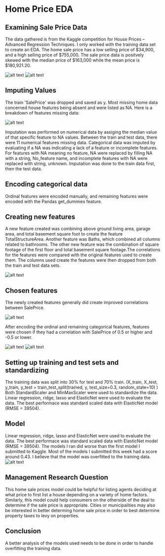 # Home Price EDA

## Examining Sale Price Data
The data gathered is from the Kaggle competition for House Prices – Advanced Regression Techniques. I only worked with the training data set to create an EDA. The home sale price has a low selling price of $34,900, and a high selling price of $755,000. The sale price data is positvely skewed with the median price of $163,000 while the mean price is $180,921.20.

![alt text](https://github.com/oimartin/Predicting_House_Prices/blob/main/figures/saleprice_describe.png?raw=true)
![alt text](https://github.com/oimartin/Predicting_House_Prices/blob/main/figures/histogram_SalePrice.png?raw=true)

## Imputing Values
The train 'SalePrice' was dropped and saved as y. Most missing home data concerned house features being absent and were listed as NA. Here is a breakdown of features missing data:

![alt text](https://github.com/oimartin/Predicting_House_Prices/blob/main/figures/missing_data.png?raw=true)

Imputation was performed on numerical data by assiging the median value of that specific feature to NA values. Between the train and test data, there were 11 numerical features missing data. Categorical data was imputed by evaluating if a NA was indicating a lack of a feature or incomplete features. For features with NA meaning no feature, NA were replaced by filling NA with a string, No_feature name, and incomplete features with NA were replaced with string, unknown. Imputation was done to the train data first, then the test data. 

## Encoding categorical data
Ordinal features were encoded manually, and remaining features were encoded with the Pandas get_dummies feature.

## Creating new features
A new feature created was combining above ground living area, garage area, and total basement square foot to create the feature TotalStructureArea. Another feature was Baths, which combined all columns related to bathrooms. The other new feature was the combination of square footage of the first floor and total basement square footage.The correlations for the features were compared with the original features used to create them. The columns used create the features were then dropped from both the train and test data sets.

![alt text](https://github.com/oimartin/Predicting_House_Prices/blob/main/figures/all_num_corr.png?raw=true)

## Chosen features
The newly created features generally did create improved correlations between SalePrice. 

![alt text](https://github.com/oimartin/Predicting_House_Prices/blob/main/figures/new_features_corr.png?raw=true)

After encoding the ordinal and remaining categorical features, features were chosen if they had a correlation with SalePrice of 0.5 or higher and -0.5 or lower.

![alt text](https://github.com/oimartin/Predicting_House_Prices/blob/main/figures/chosen_features_corr.png?raw=true)
![alt text](https://github.com/oimartin/Predicting_House_Prices/blob/main/figures/lmplot_TotalStructureArea.png?raw=true)

## Setting up training and test sets and standardizing
The training data was split into 30% for test and 70% train. (X_train, X_test, y_train, y_test = train_test_split(trained, y, test_size=0.3, random_state=10)
) Both StandardScaler and MinMaxScaler were used to standardize the data. Linear regression, ridge, lasso and ElasticNet were used to evaluate the data. The best performace was  standard scaled data with ElasticNet model (RMSE = 39504). 

## Model
Linear regression, ridge, lasso and ElasticNet were used to evaluate the data. The best performace was  standard scaled data with ElasticNet model (RMSE = 39504). The models I ran did worse than the first model I submitted to Kaggle. Most of the models I submitted this week had a score around 0.43. I believe that the model was overfitted to the training data.
![alt text](https://github.com/oimartin/Predicting_House_Prices/blob/main/predictions/recent_sub_1_23.png?raw=true)

## Management Research Question
This home sale prices model could be helpful for listing agents deciding at what price to first list a house depending on a variety of home factors. Similarly, this model could help consumers on the otherside of the deal to determine if the sale price is appropriate. Cities or municipalities may also be interested in better determing home sale price in order to best determine property taxes to levy on properties.

## Conclusion
A better analysis of the models used needs to be done in order to handle overfitting the training data.


